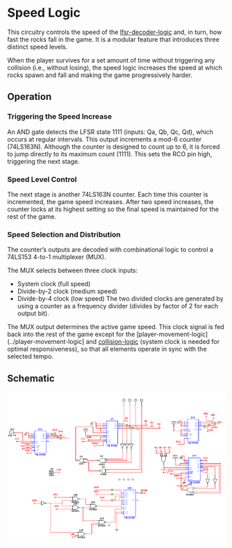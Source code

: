 # Speed Logic

This circuitry controls the speed of the [lfsr-decoder-logic](../lfsr-decoder-logic/) and, in turn, how fast the rocks fall in the game. It is a modular feature that introduces three distinct speed levels.

When the player survives for a set amount of time without triggering any collision (i.e., without losing), the speed logic increases the speed at which rocks spawn and fall and making the game progressively harder.

## Operation

### Triggering the Speed Increase
An AND gate detects the LFSR state 1111 (inputs: Qa, Qb, Qc, Qd), which occurs at regular intervals. This output increments a mod-6 counter (74LS163N). Although the counter is designed to count up to 6, it is forced to jump directly to its maximum count (1111). This sets the RCO pin high, triggering the next stage.

### Speed Level Control
The next stage is another 74LS163N counter. Each time this counter is incremented, the game speed increases. After two speed increases, the counter locks at its highest setting so the final speed is maintained for the rest of the game.

### Speed Selection and Distribution
The counter’s outputs are decoded with combinational logic to control a 74LS153 4-to-1 multiplexer (MUX).

The MUX selects between three clock inputs:
* System clock (full speed)
* Divide-by-2 clock (medium speed)
* Divide-by-4 clock (low speed)
The two divided clocks are generated by using a counter as a frequency divider (divides by factor of 2 for each output bit).

The MUX output determines the active game speed. This clock signal is fed back into the rest of the game except for the [player-movement-logic](../player-movement-logic] and [collision-logic](../collision-logic) (system clock is needed for optimal responsiveness), so that all elements operate in sync with the selected tempo.

## Schematic
![Speed Logic Schematic](Speed_Logic_Schematic.png)
